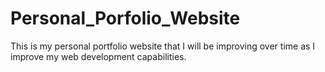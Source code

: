 # Personal_Porfolio_Website
This is my personal portfolio website that I will be improving over time as I improve my web development capabilities.

